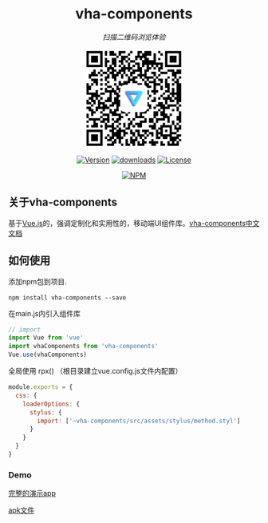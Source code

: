<h1 align="center">vha-components</h1>
<p align="center">
  <em>扫描二维码浏览体验</em>
</p>
<p align="center"><img align="center" width="200" src="https://raw.githubusercontent.com/neoStudioGroup/vha-components/master/README/qr.png"/></p>
<p align="center">
  <a href="https://www.npmjs.com/package/vha-components"><img src="https://badgen.net/npm/v/vha-components" alt="Version"></a>
  <a href="https://codeload.github.com/neoStudioGroup/vha-components/zip/master"><img src="https://badgen.net/npm/dt/vha-components" alt="downloads"></a>
  <a href="https://github.com/neoStudioGroup/vha-components/blob/master/LICENSE"><img src="https://badgen.net/npm/license/vha-components" alt="License"></a>
</p>

<div align="center">

[![NPM](https://nodei.co/npm/vha-components.png?downloads=true&downloadRank=true&stars=true)](https://nodei.co/npm/vha-components/)

</div>

## 关于vha-components

基于[Vue.js](https://vuejs.org/)的，强调定制化和实用性的，移动端UI组件库。[vha-components中文文档](https://neostudiogroup.github.io/vha-components)

## 如何使用

添加npm包到项目.

```shell
npm install vha-components --save
```

在main.js内引入组件库

```javascript
// import
import Vue from 'vue'
import vhaComponents from 'vha-components'
Vue.use(vhaComponents)
```

全局使用 rpx() （根目录建立vue.config.js文件内配置）

```javascript
module.exports = {
  css: {
    loaderOptions: {
      stylus: {
        import: ['~vha-components/src/assets/stylus/method.styl']
      }
    }
  }
}
```

### Demo

[完整的演示app](https://github.com/neoStudioGroup/vha-appDemo)

[apk文件](https://github.com/neoStudioGroup/vha-appDemo/releases/download/0.0.2/vha-appDemo.apk)